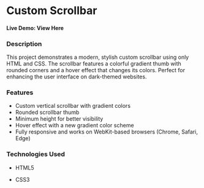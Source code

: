# Custom Scrollbar

#### Live Demo: View Here

### Description

This project demonstrates a modern, stylish custom scrollbar using only HTML and CSS. The scrollbar features a colorful gradient thumb with rounded corners and a hover effect that changes its colors. Perfect for enhancing the user interface on dark-themed websites.

### Features

- Custom vertical scrollbar with gradient colors
- Rounded scrollbar thumb
- Minimum height for better visibility
- Hover effect with a new gradient color scheme
- Fully responsive and works on WebKit-based browsers (Chrome, Safari, Edge)

### Technologies Used

- HTML5

- CSS3

